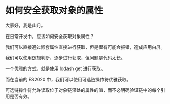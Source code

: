 # 如何安全获取对象的属性

大家好，我是山月。

在日常开发中，应该如何安全获取对象属性？

我们可以直接通过嵌套属性直接进行获取，但是很有可能会报错，造成应用白屏。

我们可以使用逻辑判断，逐步进行获取，但问题是代码太长。

一个优雅的方式，就是使用 lodash get 进行获取。

而在当前的 ES2020 中，我们可以使用可选链操作符优雅获取。

可选链操作符允许读取位于对象链深处的属性的值，而不必明确验证链中的每个引用是否有效。